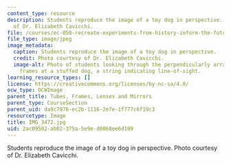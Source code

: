```yaml
---
content_type: resource
description: Students reproduce the image of a toy dog in perspective. Photo courtesy
  of Dr. Elizabeth Cavicchi.
file: /courses/ec-050-recreate-experiments-from-history-inform-the-future-from-the-past-galileo-january-iap-2010/2ac09502ab02375a5e9ed0068ee6d199_IMG_3472.jpg
file_type: image/jpeg
image_metadata:
  caption: Students reproduce the image of a toy dog in perspective.
  credit: Photo courtesy of Dr. Elizabeth Cavicchi.
  image-alt: Photo of students looking through the perpendicularly arranged wooden
    frames at a stuffed dog, a string indicating line-of-sight.
learning_resource_types: []
license: https://creativecommons.org/licenses/by-nc-sa/4.0/
ocw_type: OCWImage
parent_title: Tubes, Frames, Lenses and Mirrors
parent_type: CourseSection
parent_uid: da9c7976-ec2b-1116-2e7e-1f777c6f19c3
resourcetype: Image
title: IMG_3472.jpg
uid: 2ac09502-ab02-375a-5e9e-d0068ee6d199
---
```

Students reproduce the image of a toy dog in perspective. Photo courtesy of Dr. Elizabeth Cavicchi.